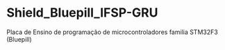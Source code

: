 # Shield_Bluepill_IFSP-GRU
Placa de Ensino de programação de microcontroladores familia STM32F3 (Bluepill)
